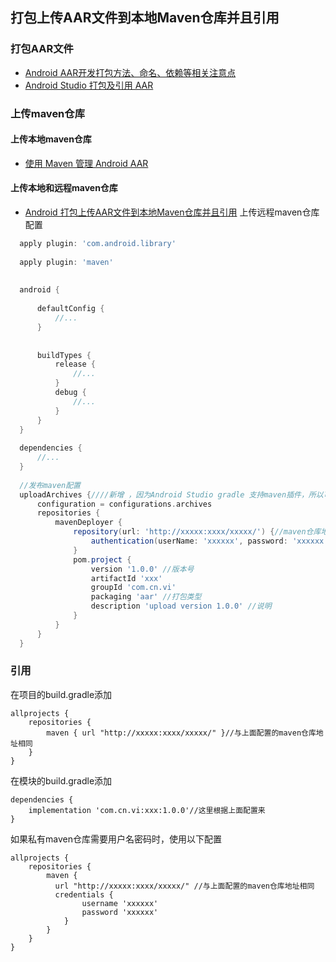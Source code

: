 ## 打包上传AAR文件到本地Maven仓库并且引用

### 打包AAR文件
  - [Android AAR开发打包方法、命名、依赖等相关注意点](https://www.jianshu.com/p/f47041fa1f5b)
  - [Android Studio 打包及引用 AAR](https://www.jianshu.com/p/1777a634db5e)
  
### 上传maven仓库

#### 上传本地maven仓库
  - [使用 Maven 管理 Android AAR](https://www.jianshu.com/p/0a7955459d71)
  
#### 上传本地和远程maven仓库
  - [Android 打包上传AAR文件到本地Maven仓库并且引用](https://blog.csdn.net/xiaxiayige/article/details/80636091)
上传远程maven仓库配置
``` gradle
  apply plugin: 'com.android.library'
  
  apply plugin: 'maven'
  
  
  android {
        
      defaultConfig {
          //...
      }
  
  
      buildTypes {
          release {
              //...
          }
          debug {
              //...
          }
      }
  }
  
  dependencies {
      //...
  }
  
  //发布maven配置
  uploadArchives {////新增 ，因为Android Studio gradle 支持maven插件，所以可以添加此task
      configuration = configurations.archives
      repositories {
          mavenDeployer {
              repository(url: 'http://xxxxx:xxxx/xxxxx/') {//maven仓库地址
                  authentication(userName: 'xxxxxx', password: 'xxxxxx')//配置用户名和密码
              }
              pom.project {
                  version '1.0.0' //版本号
                  artifactId 'xxx' 
                  groupId 'com.cn.vi'
                  packaging 'aar' //打包类型
                  description 'upload version 1.0.0' //说明
              }
          }
      }
  }
```
### 引用
在项目的build.gradle添加
```
allprojects {
    repositories {
        maven { url "http://xxxxx:xxxx/xxxxx/" }//与上面配置的maven仓库地址相同
    }
}
```
在模块的build.gradle添加
```
dependencies {
    implementation 'com.cn.vi:xxx:1.0.0'//这里根据上面配置来
}
```
如果私有maven仓库需要用户名密码时，使用以下配置
```
allprojects {
    repositories {
        maven { 
          url "http://xxxxx:xxxx/xxxxx/" //与上面配置的maven仓库地址相同
          credentials {
                username 'xxxxxx'
                password 'xxxxxx'
            }
        }
    }
}
```

  
